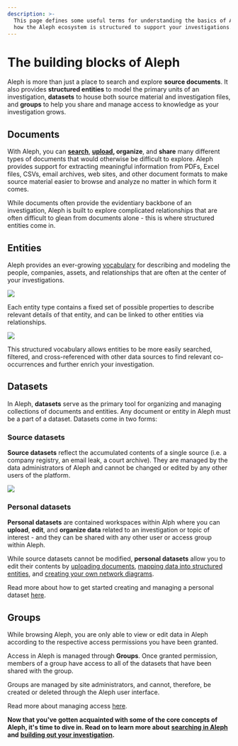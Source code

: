 ```yaml
---
description: >-
  This page defines some useful terms for understanding the basics of Aleph and
  how the Aleph ecosystem is structured to support your investigations.
---
```


# The building blocks of Aleph

Aleph is more than just a place to search and explore **source documents**. It also provides **structured entities** to model the primary units of an investigation, **datasets** to house both source material and investigation files, and **groups** to help you share and manage access to knowledge as your investigation grows.

## Documents

With Aleph, you can [**search**](search/), [**upload**](building-out-your-investigation/uploading-documents.md)**, organize**, and **share** many different types of documents that would otherwise be difficult to explore. Aleph provides support for extracting meaningful information from PDFs, Excel files, CSVs, email archives, web sites, and other document formats to make source material easier to browse and analyze no matter in which form it comes.

While documents often provide the evidentiary backbone of an investigation, Aleph is built to explore complicated relationships that are often difficult to glean from documents alone - this is where structured entities come in.

## Entities

Aleph provides an ever-growing [vocabulary](../developers/followthemoney/) for describing and modeling the people, companies, assets, and relationships that are often at the center of your investigations.

![](../.gitbook/assets/screen-shot-2020-07-30-at-12.30.31.png)

Each entity type contains a fixed set of possible properties to describe relevant details of that entity, and can be linked to other entities via relationships.

![](../.gitbook/assets/screen-shot-2020-07-30-at-12.39.08.png)

This structured vocabulary allows entities to be more easily searched, filtered, and cross-referenced with other data sources to find relevant co-occurrences and further enrich your investigation.

## Datasets

In Aleph, **datasets** serve as the primary tool for organizing and managing collections of documents and entities. Any document or entity in Aleph must be a part of a dataset. Datasets come in two forms: 

### Source datasets

**Source datasets** reflect the accumulated contents of a single source \(i.e. a company registry, an email leak, a court archive\). They are managed by the data administrators of Aleph and cannot be changed or edited by any other users of the platform.

![](../.gitbook/assets/screen-shot-2020-07-30-at-13.02.55.png)

### Personal datasets

**Personal datasets** are contained workspaces within Alph where you can **upload**, **edit**, and **organize data** related to an investigation or topic of interest - and they can be shared with any other user or access group within Aleph.

While source datasets cannot be modified, **personal datasets** allow you to edit their contents by [uploading documents](building-out-your-investigation/uploading-documents.md), [mapping data into structured entities](building-out-your-investigation/generating-multiple-entities-from-a-list.md), and [creating your own network diagrams](building-out-your-investigation/network-diagrams.md). 

Read more about how to get started creating and managing a personal dataset [here](building-out-your-investigation/creating-a-personal-dataset.md).

## Groups

While browsing Aleph, you are only able to view or edit data in Aleph according to the respective access permissions you have been granted.

Access in Aleph is managed through **Groups**. Once granted permission, members of a group have access to all of the datasets that have been shared with the group. 

Groups are managed by site administrators, and cannot, therefore, be created or deleted through the Aleph user interface.

Read more about managing access [here](building-out-your-investigation/creating-a-personal-dataset.md#managing-access-to-your-personal-dataset).



**Now that you've gotten acquainted with some of the core concepts of Aleph, it's time to dive in. Read on to learn more about** [**searching in Aleph**](search/) **and** [**building out your investigation**](building-out-your-investigation/)**.**

